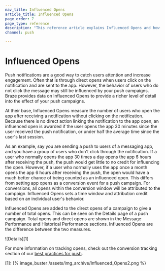```yaml
---
nav_title: Influenced Opens
article_title: Influenced Opens
page_order: 7
page_type: reference
description: "This reference article explains Influenced Opens and how you can track them to provide a richer level of detail into the effect of your push campaigns."
channel: push

---
```

# Influenced Opens

Push notifications are a good way to catch users attention and increase engagement. Often that is through direct opens when users click on the notification and are sent to the app. However, the behavior of users who do not click the message may still be influenced by your push campaigns. Braze provides data on Influenced Opens to provide a richer level of detail into the effect of your push campaigns. 

At their base, Influenced Opens measure the number of users who open the app after receiving a notification without clicking on the notification. Because there is no direct action linking the notification to the app open, an influenced open is awarded if the user opens the app 30 minutes since the user received the push notification, or under half the average time since the user's last session.

As an example, say you are sending a push to users of a messaging app, and you have a group of users who don't click through the notification. If a user who normally opens the app 30 times a day opens the app 6 hours after receiving the push, the push would get little to no credit for influencing the open. However, if a user who normally uses the app once a month opens the app 6 hours after receiving the push, the open would have a much better chance of being counted as an influenced open. This differs from setting app opens as a conversion event for a push campaign. For conversions, all opens within the conversion window will be attributed to the campaign. Influenced Opens sets a time window and attribution credit based on an individual user's behavior.

Influenced Opens are added to the direct opens of a campaign to give a number of total opens. This can be seen on the Details page of a push campaign. Total opens and direct opens are shown in the Message Performance and Historical Performance sections. Influenced Opens are the difference between the two measures.

![Details][1]

For more information on tracking opens, check out the conversion tracking section of our [best practices for push][bp].

[bp]: {{site.baseurl}}/user_guide/message_building_by_channel/push/best_practices/
[1]: {% image_buster /assets/img_archive/Influenced_Opens2.png %}
